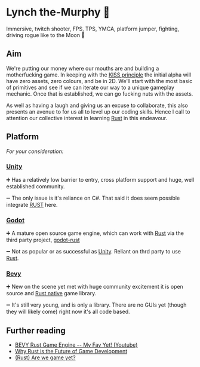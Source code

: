 # Lynch the-Murphy 👹
Immersive, twitch shooter, FPS, TPS, YMCA, platform jumper, fighting, driving rogue like to the Moon :rocket:


## Aim
We're putting our money where our mouths are and building a motherfucking game. In keeping with the [KISS principle](https://en.wikipedia.org/wiki/KISS_principle) the initial alpha will have zero assets, zero colours, and be in 2D. We'll start with the most basic of primitives and see if we can iterate our way to a unique gameplay mechanic. Once that is established, we can go fucking nuts with the assets.

As well as having a laugh and giving us an excuse to collaborate, this also presents an avenue to for us all to level up our coding skills. Hence I call to attention our collective interest in learning [Rust](https://www.rust-lang.org/) in this endeavour.

## Platform
_For your consideration:_

### [Unity](https://unity.com/) 
➕
Has a relatively low barrier to entry, cross platform support and huge, well established community. 

➖
The only issue is it's reliance on C#. That said it does seem possible integrate [RUST](https://dev.to/manhunterita/call-into-rust-from-c-and-unity-23bp) here.

### [Godot](https://godotengine.org/) 

➕
A mature open source game engine, which can work with [Rust](https://www.rust-lang.org/) via the third party project, [godot-rust](https://godot-rust.github.io/)

➖
Not as popular or as successful as [Unity](https://unity.com/). Reliant on thrd party to use [Rust](https://www.rust-lang.org/). 

### [Bevy](https://bevyengine.org/)
➕
New on the scene yet met with huge community excitement it is open source and [Rust native](https://www.rust-lang.org/) game library.

➖
It's still very young, and is only a library. There are no GUIs yet (though they will likely come) right now it's all code based.

## Further reading

* [BEVY Rust Game Engine -- My Fav Yet! (Youtube)](https://www.youtube.com/watch?v=buUw0xAs4KM)
* [Why Rust is the Future of Game Development](https://thefuntastic.com/blog/why-rust-is-the-future-game-dev)
* [(Rust) Are we game yet?](https://arewegameyet.rs/#chat)
